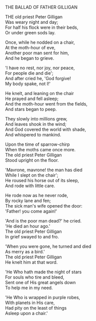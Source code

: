 THE BALLAD OF FATHER GILLIGAN  
  
THE old priest Peter Gilligan  
Was weary night and day;  
For half his flock were in their beds,  
Or under green sods lay.  
  
Once, while he nodded on a chair,  
At the moth-hour of eve,  
Another poor man sent for him,  
And he began to grieve.  
  
'I have no rest, nor joy, nor peace,  
For people die and die';  
And after cried he, 'God forgive!  
My body spake, not I!'  
  
He knelt, and leaning on the chair  
He prayed and fell asleep;  
And the moth-hour went from the fields,  
And stars began to peep.  
  
They slowly into millions grew,  
And leaves shook in the wind;  
And God covered the world with shade,  
And whispered to mankind.  
  
Upon the time of sparrow-chirp  
When the moths came once more.  
The old priest Peter Gilligan  
Stood upright on the floor.  
  
'Mavrone, mavrone! the man has died  
While I slept on the chair';  
He roused his horse out of its sleep,  
And rode with little care.  
  
He rode now as he never rode,  
By rocky lane and fen;  
The sick man's wife opened the door:  
'Father! you come again!'  
  
'And is the poor man dead?' he cried.  
'He died an hour ago.'  
The old priest Peter Gilligan  
In grief swayed to and fro.  
  
'When you were gone, he turned and died  
As merry as a bird.'  
The old priest Peter Gilligan  
He knelt him at that word.  
  
'He Who hath made the night of stars  
For souls who tire and bleed,  
Sent one of His great angels down  
To help me in my need.  
  
'He Who is wrapped in purple robes,  
With planets in His care,  
Had pity on the least of things  
Asleep upon a chair.'  
